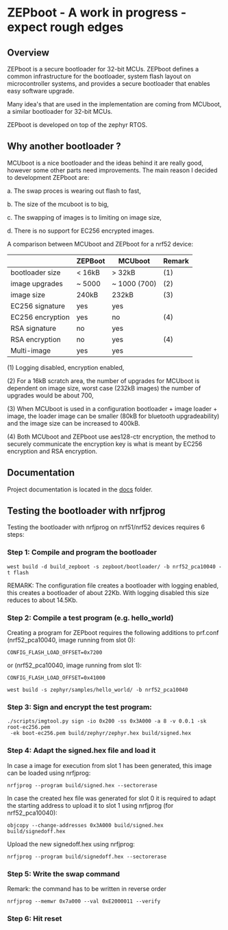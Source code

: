 <!--
  Copyright (c) 2018 Laczen

  SPDX-License-Identifier: Apache-2.0
-->
# ZEPboot - A work in progress - expect rough edges

## Overview

ZEPboot is a secure bootloader for 32-bit MCUs. ZEPboot defines a
common infrastructure for the bootloader, system flash layout on
microcontroller systems, and provides a secure bootloader that enables
easy software upgrade.

Many idea's that are used in the implementation are coming from MCUboot,
a similar bootloader for 32-bit MCUs.

ZEPboot is developed on top of the zephyr RTOS.

## Why another bootloader ?

MCUboot is a nice bootloader and the ideas behind it are really good, however
some other parts need improvements. The main reason I decided to development
ZEPboot are:

a. The swap proces is wearing out flash to fast,

b. The size of the mcuboot is to big,

c. The swapping of images is to limiting on image size,

d. There is no support for EC256 encrypted images.

A comparison between MCUboot and ZEPboot for a nrf52 device:

|                  | ZEPBoot      | MCUboot      | Remark |
|------------------|--------------|--------------|--------|
| bootloader size  | < 16kB       | > 32kB       | (1)    |
| image upgrades   | ~ 5000       | ~ 1000 (700) | (2)    |
| image size       | 240kB        | 232kB        | (3)    |
| EC256 signature  | yes          | yes          |        |
| EC256 encryption | yes          | no           | (4)    |
| RSA signature    | no           | yes          |        |
| RSA encryption   | no           | yes          | (4)    |
| Multi-image      | yes          | yes          |        |

(1) Logging disabled, encryption enabled,

(2) For a 16kB scratch area, the number of upgrades for MCUboot is dependent
on image size, worst case (232kB images) the number of upgrades would be about
700,

(3) When MCUboot is used in a configuration bootloader + image loader + image,
the loader image can be smaller (80kB for bluetooth upgradeability) and the
image size can be increased to 400kB.

(4) Both MCUboot and ZEPboot use aes128-ctr encryption, the method to securely
communicate the encryption key is what is meant by EC256 encryption and RSA encryption.

## Documentation

Project documentation is located in the [docs](./docs/index.md) folder.

## Testing the bootloader with nrfjprog

Testing the bootloader with nrfjprog on nrf51/nrf52 devices requires 6 steps:

### Step 1: Compile and program the bootloader

```
west build -d build_zepboot -s zepboot/bootloader/ -b nrf52_pca10040 -t flash
```

REMARK: The configuration file creates a bootloader with logging enabled, this
creates a bootloader of about 22Kb. With logging disabled this size reduces to
about 14.5Kb.

### Step 2: Compile a test program (e.g. hello_world)

Creating a program for ZEPboot requires the following additions to prf.conf
(nrf52_pca10040, image running from slot 0):

```
CONFIG_FLASH_LOAD_OFFSET=0x7200
```

or (nrf52_pca10040, image running from slot 1):

```
CONFIG_FLASH_LOAD_OFFSET=0x41000
```

```
west build -s zephyr/samples/hello_world/ -b nrf52_pca10040
```

### Step 3: Sign and encrypt the test program:

```
./scripts/imgtool.py sign -io 0x200 -ss 0x3A000 -a 8 -v 0.0.1 -sk root-ec256.pem
 -ek boot-ec256.pem build/zephyr/zephyr.hex build/signed.hex
```

### Step 4: Adapt the signed.hex file and load it

In case a image for execution from slot 1 has been generated, this image can be
loaded using nrfjprog:

```
nrfjprog --program build/signed.hex --sectorerase
```

In case the created hex file was generated for slot 0 it is required to adapt
the starting address to upload it to slot 1 using nrfjprog (for nrf52_pca10040):

```
objcopy --change-addresses 0x3A000 build/signed.hex build/signedoff.hex
```

Upload the new signedoff.hex using nrfjprog:

```
nrfjprog --program build/signedoff.hex --sectorerase
```

### Step 5: Write the swap command

Remark: the command has to be written in reverse order

```
nrfjprog --memwr 0x7a000 --val 0xE2000011 --verify
```

### Step 6: Hit reset